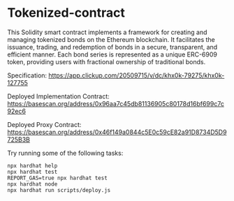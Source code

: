 # Tokenized-contract

This Solidity smart contract implements a framework for creating and managing tokenized bonds on the Ethereum blockchain. It facilitates the issuance, trading, and redemption of bonds in a secure, transparent, and efficient manner. Each bond series is represented as a unique ERC-6909 token, providing users with fractional ownership of traditional bonds.

Specification: https://app.clickup.com/20509715/v/dc/khx0k-79275/khx0k-127755

Deployed Implementation Contract: https://basescan.org/address/0x96aa7c45db81136905c80178d16bf699c7c92ec6

Deployed Proxy Contract: https://basescan.org/address/0x46f149a0844c5E0c59cE82a91D8734D5D9725B3B

Try running some of the following tasks:

```shell
npx hardhat help
npx hardhat test
REPORT_GAS=true npx hardhat test
npx hardhat node
npx hardhat run scripts/deploy.js
```
